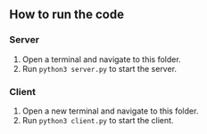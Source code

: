 ## How to run the code

### Server

1. Open a terminal and navigate to this folder.
2. Run `python3 server.py` to start the server.

### Client

1. Open a new terminal and navigate to this folder.
2. Run `python3 client.py` to start the client.
